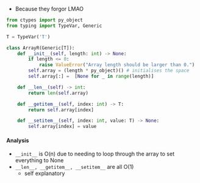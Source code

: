 - Because they forgor LMAO
```python
from ctypes import py_object
from typing import TypeVar, Generic

T = TypeVar('T')

class ArrayR(Generic[T]):
    def __init__(self, length: int) -> None:
        if length <= 0:
            raise ValueError("Array length should be larger than 0.")
        self.array = (length * py_object)() # initialises the space
        self.array[:] =  [None for _ in range(length)]

    def __len__(self) -> int:
        return len(self.array)

    def __getitem__(self, index: int) -> T:
        return self.array[index]

    def __setitem__(self, index: int, value: T) -> None:
        self.array[index] = value
```

#### Analysis
- `__init__` is O(n) due to needing to loop through the array to set everything to None
- `__len__, __getitem__, __setitem__` are all O(1)
	- self explanatory